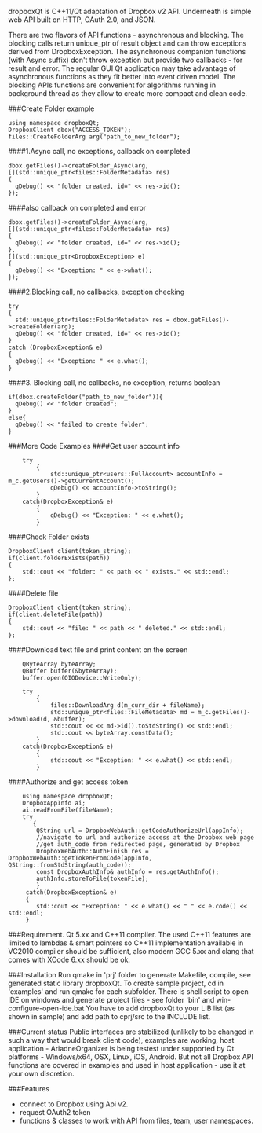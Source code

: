 dropboxQt is C++11/Qt adaptation of Dropbox v2 API. Underneath is simple web API built on HTTP, OAuth 2.0, and JSON.

There are two flavors of API functions - asynchronous and blocking. The blocking calls return unique_ptr of result object and can throw exceptions derived from DropboxException. The asynchronous companion functions (with Async suffix) don't throw exception but provide two callbacks - for result and error. The regular GUI Qt application may take advantage of asynchronous functions as they fit better into event driven model. The blocking APIs functions are convenient for algorithms running in background thread as they allow to create more compact and clean code.

###Create Folder example
```
using namespace dropboxQt;
DropboxClient dbox("ACCESS_TOKEN");
files::CreateFolderArg arg("path_to_new_folder");
```
####1.Async call, no exceptions, callback on completed
```
dbox.getFiles()->createFolder_Async(arg, 
[](std::unique_ptr<files::FolderMetadata> res)
{
  qDebug() << "folder created, id=" << res->id();
});
```
####also callback on completed and error
```
dbox.getFiles()->createFolder_Async(arg, 
[](std::unique_ptr<files::FolderMetadata> res)
{
  qDebug() << "folder created, id=" << res->id();
},
[](std::unique_ptr<DropboxException> e) 
{
  qDebug() << "Exception: " << e->what();
});
```
####2.Blocking call, no callbacks, exception checking
```
try
{
  std::unique_ptr<files::FolderMetadata> res = dbox.getFiles()->createFolder(arg);
  qDebug() << "folder created, id=" << res->id();
}
catch (DropboxException& e)
{
  qDebug() << "Exception: " << e.what();
}
```
####3. Blocking call, no callbacks, no exception, returns boolean
```
if(dbox.createFolder("path_to_new_folder")){
  qDebug() << "folder created";
}
else{
  qDebug() << "failed to create folder";
}
```
###More Code Examples
####Get user account info
```
    try
        {
            std::unique_ptr<users::FullAccount> accountInfo = m_c.getUsers()->getCurrentAccount();
            qDebug() << accountInfo->toString();
        }
    catch(DropboxException& e)
        {
            qDebug() << "Exception: " << e.what();
        }
```
####Check Folder exists
```
DropboxClient client(token_string);
if(client.folderExists(path))
{
    std::cout << "folder: " << path << " exists." << std::endl;
};
```
####Delete file
```
DropboxClient client(token_string);
if(client.deleteFile(path))
{
    std::cout << "file: " << path << " deleted." << std::endl;
};
```
####Download text file and print content on the screen
```
	QByteArray byteArray;
    QBuffer buffer(&byteArray);
    buffer.open(QIODevice::WriteOnly);

    try
        {
            files::DownloadArg d(m_curr_dir + fileName);
            std::unique_ptr<files::FileMetadata> md = m_c.getFiles()->download(d, &buffer);
            std::cout << << md->id().toStdString() << std::endl;
            std::cout << byteArray.constData();
        }
    catch(DropboxException& e)
        {
            std::cout << "Exception: " << e.what() << std::endl;
        }
```
####Authorize and get access token
```
    using namespace dropboxQt;
    DropboxAppInfo ai;
    ai.readFromFile(fileName);
    try
       {
        QString url = DropboxWebAuth::getCodeAuthorizeUrl(appInfo);
        //navigate to url and authorize access at the Dropbox web page
        //get auth_code from redirected page, generated by Dropbox
        DropboxWebAuth::AuthFinish res = DropboxWebAuth::getTokenFromCode(appInfo, QString::fromStdString(auth_code));
        const DropboxAuthInfo& authInfo = res.getAuthInfo();
        authInfo.storeToFile(tokenFile);
        }
     catch(DropboxException& e)
     {
        std::cout << "Exception: " << e.what() << " " << e.code() << std::endl;
     }
```

###Requirement.
Qt 5.xx and C++11 compiler. The used C++11 features are limited to lambdas & smart pointers so C++11 implementation available in VC2010 compiler should be sufficient, also modern GCC 5.xx and clang that comes with XCode 6.xx should be ok.

###Installation
Run qmake in 'prj' folder to generate Makefile, compile, see generated static library dropboxQt.
To create sample project, cd in 'examples' and run qmake for each subfolder. There is shell script to open IDE
on windows and generate project files - see folder 'bin' and win-configure-open-ide.bat
You have to add dropboxQt to your LIB list (as shown in sample) and add path to cprj/src to the INCLUDE list.

###Current status
Public interfaces are stabilized (unlikely to be changed in such a way that would break client code), examples are working, host application - AriadneOrganizer is being testest under supported by Qt platforms - Windows/x64, OSX, Linux, iOS, Android. But not all Dropbox API functions are covered in examples and used in host application - use it at your own discretion.

###Features
- connect to Dropbox using Api v2.
- request OAuth2 token
- functions & classes to work with API from files, team, user namespaces.


